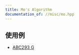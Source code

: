 ```yaml
---
title: Mo's Algorithm
documentation_of: //misc/mo.hpp
---
```


## 使用例

- [ABC293 G](https://atcoder.jp/contests/abc293/submissions/39654125)
